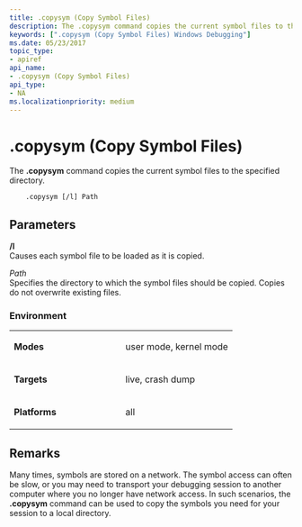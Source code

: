 ```yaml
---
title: .copysym (Copy Symbol Files)
description: The .copysym command copies the current symbol files to the specified directory.
keywords: [".copysym (Copy Symbol Files) Windows Debugging"]
ms.date: 05/23/2017
topic_type:
- apiref
api_name:
- .copysym (Copy Symbol Files)
api_type:
- NA
ms.localizationpriority: medium
---
```


# .copysym (Copy Symbol Files)


The **.copysym** command copies the current symbol files to the specified directory.

```dbgsyntax
    .copysym [/l] Path
```

## <span id="Parameters"></span><span id="parameters"></span><span id="PARAMETERS"></span>Parameters


<span id="________l______"></span><span id="________L______"></span> **/l**   
Causes each symbol file to be loaded as it is copied.

<span id="_______Path______"></span><span id="_______path______"></span><span id="_______PATH______"></span> *Path*   
Specifies the directory to which the symbol files should be copied. Copies do not overwrite existing files.

### <span id="Environment"></span><span id="environment"></span><span id="ENVIRONMENT"></span>Environment

<table>
<colgroup>
<col width="50%" />
<col width="50%" />
</colgroup>
<tbody>
<tr class="odd">
<td align="left"><p><strong>Modes</strong></p></td>
<td align="left"><p>user mode, kernel mode</p></td>
</tr>
<tr class="even">
<td align="left"><p><strong>Targets</strong></p></td>
<td align="left"><p>live, crash dump</p></td>
</tr>
<tr class="odd">
<td align="left"><p><strong>Platforms</strong></p></td>
<td align="left"><p>all</p></td>
</tr>
</tbody>
</table>

 

## Remarks

Many times, symbols are stored on a network. The symbol access can often be slow, or you may need to transport your debugging session to another computer where you no longer have network access. In such scenarios, the **.copysym** command can be used to copy the symbols you need for your session to a local directory.

 

 





